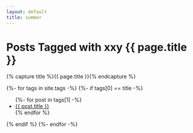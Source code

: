 ```yaml
---
layout: default
title: summer
---
```


<!-- Begin code @ tags/summer/index.md -->

<h1>Posts Tagged with xxy {{ page.title }}</h1>

<div class="tagcloud">

{% capture title %}{{ page.title }}{% endcapture %}

{%- for tags in site.tags -%}
  {%- if tags[0] == title -%}
<!--  <a name="{{ tags[0] }}"><h3>{{ tags[0] }}</h3></a> -->
  <ul>
    {%- for post in tags[1] -%}
      <li><a href="{{ post.url| relative_url }}">{{ post.title }}</a></li>
    {% endfor %}
  </ul>
  {% endif %}
{%- endfor -%}
</div>

<!-- End code @ tags/summer/index.md -->
